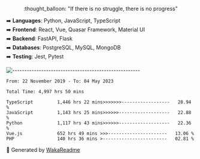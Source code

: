 <p align="center"> 
  :thought_balloon: "If there is no struggle, there is no progress"
</p>

<p align="left">
  ➡️ <strong>Languages</strong>: Python, JavaScript, TypeScript<br>
  ➡️ <strong>Frontend</strong>: React, Vue, Quasar Framework, Material UI<br>
  ➡️ <strong>Backend</strong>: FastAPI, Flask<br>
  ➡️ <strong>Databases</strong>: PostgreSQL, MySQL, MongoDB<br>
  ➡️ <strong>Testing</strong>: Jest, Pytest<br>
</p>

![-----------------------------------------------------](https://raw.githubusercontent.com/andreasbm/readme/master/assets/lines/vintage.png)

<!--START_SECTION:waka-->

```text
From: 22 November 2019 - To: 04 May 2023

Total Time: 4,997 hrs 50 mins

TypeScript         1,446 hrs 22 mins>>>>>>>------------------   28.94 %
JavaScript         1,143 hrs 25 mins>>>>>>-------------------   22.88 %
Python             1,117 hrs 43 mins>>>>>>-------------------   22.36 %
Vue.js             652 hrs 49 mins >>>----------------------   13.06 %
PHP                140 hrs 36 mins >------------------------   02.81 %
```

<!--END_SECTION:waka-->


🚀 Generated by [WakaReadme](https://github.com/athul/waka-readme)
